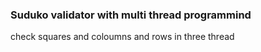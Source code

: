### Suduko validator with multi thread programmind
check squares and coloumns and rows in three thread
